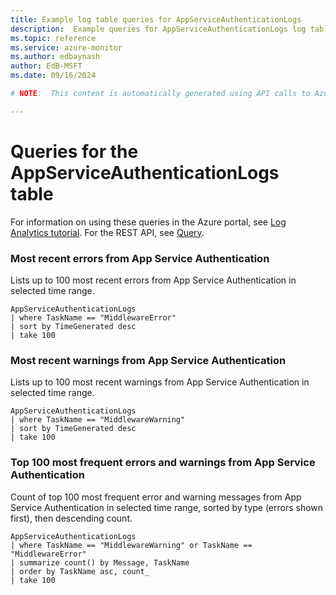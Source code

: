 ```yaml
---
title: Example log table queries for AppServiceAuthenticationLogs
description:  Example queries for AppServiceAuthenticationLogs log table
ms.topic: reference
ms.service: azure-monitor
ms.author: edbaynash
author: EdB-MSFT
ms.date: 09/16/2024

# NOTE:  This content is automatically generated using API calls to Azure. Any edits made on these files will be overwritten in the next run of the script. 

---
```


# Queries for the AppServiceAuthenticationLogs table

For information on using these queries in the Azure portal, see [Log Analytics tutorial](/azure/azure-monitor/logs/log-analytics-tutorial). For the REST API, see [Query](/rest/api/loganalytics/query).


### Most recent errors from App Service Authentication  


Lists up to 100 most recent errors from App Service Authentication in selected time range.  

```query
AppServiceAuthenticationLogs
| where TaskName == "MiddlewareError"
| sort by TimeGenerated desc
| take 100
```



### Most recent warnings from App Service Authentication  


Lists up to 100 most recent warnings from App Service Authentication in selected time range.  

```query
AppServiceAuthenticationLogs
| where TaskName == "MiddlewareWarning"
| sort by TimeGenerated desc
| take 100
```



### Top 100 most frequent errors and warnings from App Service Authentication  


Count of top 100 most frequent error and warning messages from App Service Authentication in selected time range, sorted by type (errors shown first), then descending count.  

```query
AppServiceAuthenticationLogs
| where TaskName == "MiddlewareWarning" or TaskName == "MiddlewareError"
| summarize count() by Message, TaskName
| order by TaskName asc, count_
| take 100
```

